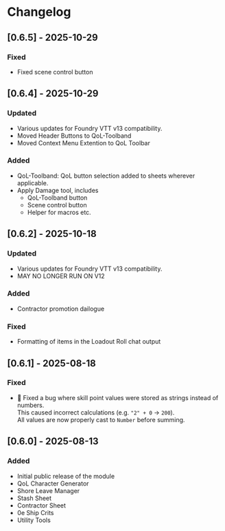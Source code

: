 # Changelog

## [0.6.5] - 2025-10-29
### Fixed
- Fixed scene control button

## [0.6.4] - 2025-10-29
### Updated
- Various updates for Foundry VTT v13 compatibility.
- Moved Header Buttons to QoL-Toolband
- Moved Context Menu Extention to QoL Toolbar

### Added
- QoL-Toolband: QoL button selection added to sheets wherever applicable.
- Apply Damage tool, includes
  - QoL-Toolband button
  - Scene control button
  - Helper for macros etc.

## [0.6.2] - 2025-10-18
### Updated
- Various updates for Foundry VTT v13 compatibility.
- MAY NO LONGER RUN ON V12

### Added
- Contractor promotion dailogue

### Fixed
- Formatting of items in the Loadout Roll chat output
  
## [0.6.1] - 2025-08-18
### Fixed
- 🐛 Fixed a bug where skill point values were stored as strings instead of numbers.  
  This caused incorrect calculations (e.g. `"2" + 0` → `200`).  
  All values are now properly cast to `Number` before summing.

## [0.6.0] - 2025-08-13
### Added
- Initial public release of the module
- QoL Character Generator
- Shore Leave Manager
- Stash Sheet
- Contractor Sheet
- 0e Ship Crits
- Utility Tools
